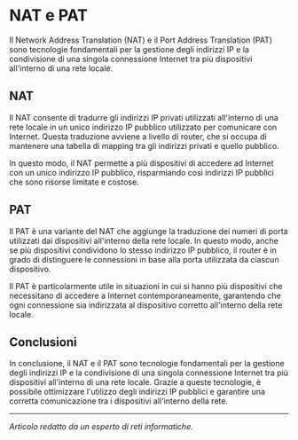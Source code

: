 # NAT e PAT

Il Network Address Translation (NAT) e il Port Address Translation (PAT) sono tecnologie fondamentali per la gestione degli indirizzi IP e la condivisione di una singola connessione Internet tra più dispositivi all'interno di una rete locale.

## NAT

Il NAT consente di tradurre gli indirizzi IP privati utilizzati all'interno di una rete locale in un unico indirizzo IP pubblico utilizzato per comunicare con Internet. Questa traduzione avviene a livello di router, che si occupa di mantenere una tabella di mapping tra gli indirizzi privati e quello pubblico.

In questo modo, il NAT permette a più dispositivi di accedere ad Internet con un unico indirizzo IP pubblico, risparmiando così indirizzi IP pubblici che sono risorse limitate e costose.

## PAT

Il PAT è una variante del NAT che aggiunge la traduzione dei numeri di porta utilizzati dai dispositivi all'interno della rete locale. In questo modo, anche se più dispositivi condividono lo stesso indirizzo IP pubblico, il router è in grado di distinguere le connessioni in base alla porta utilizzata da ciascun dispositivo.

Il PAT è particolarmente utile in situazioni in cui si hanno più dispositivi che necessitano di accedere a Internet contemporaneamente, garantendo che ogni connessione sia indirizzata al dispositivo corretto all'interno della rete locale.

## Conclusioni

In conclusione, il NAT e il PAT sono tecnologie fondamentali per la gestione degli indirizzi IP e la condivisione di una singola connessione Internet tra più dispositivi all'interno di una rete locale. Grazie a queste tecnologie, è possibile ottimizzare l'utilizzo degli indirizzi IP pubblici e garantire una corretta comunicazione tra i dispositivi all'interno della rete.

---
*Articolo redatto da un esperto di reti informatiche.*